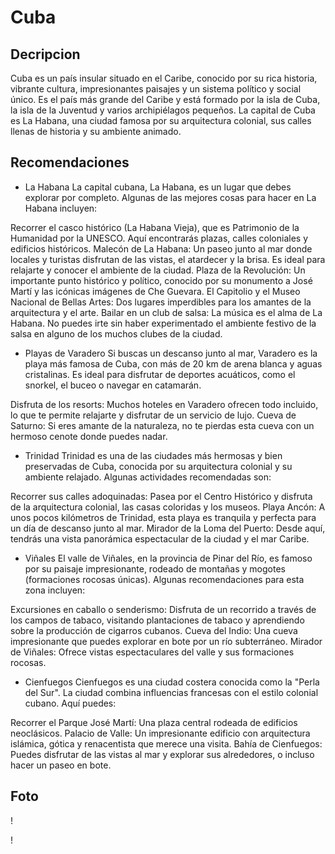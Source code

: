 # Cuba

## Decripcion
Cuba es un país insular situado en el Caribe, conocido por su rica historia, vibrante cultura, impresionantes paisajes y un sistema político y social único. Es el país más grande del Caribe y está formado por la isla de Cuba, la isla de la Juventud y varios archipiélagos pequeños. La capital de Cuba es La Habana, una ciudad famosa por su arquitectura colonial, sus calles llenas de historia y su ambiente animado.

## Recomendaciones
- La Habana
La capital cubana, La Habana, es un lugar que debes explorar por completo. Algunas de las mejores cosas para hacer en La Habana incluyen:

Recorrer el casco histórico (La Habana Vieja), que es Patrimonio de la Humanidad por la UNESCO. Aquí encontrarás plazas, calles coloniales y edificios históricos.
Malecón de La Habana: Un paseo junto al mar donde locales y turistas disfrutan de las vistas, el atardecer y la brisa. Es ideal para relajarte y conocer el ambiente de la ciudad.
Plaza de la Revolución: Un importante punto histórico y político, conocido por su monumento a José Martí y las icónicas imágenes de Che Guevara.
El Capitolio y el Museo Nacional de Bellas Artes: Dos lugares imperdibles para los amantes de la arquitectura y el arte.
Bailar en un club de salsa: La música es el alma de La Habana. No puedes irte sin haber experimentado el ambiente festivo de la salsa en alguno de los muchos clubes de la ciudad.

- Playas de Varadero
Si buscas un descanso junto al mar, Varadero es la playa más famosa de Cuba, con más de 20 km de arena blanca y aguas cristalinas. Es ideal para disfrutar de deportes acuáticos, como el snorkel, el buceo o navegar en catamarán.

Disfruta de los resorts: Muchos hoteles en Varadero ofrecen todo incluido, lo que te permite relajarte y disfrutar de un servicio de lujo.
Cueva de Saturno: Si eres amante de la naturaleza, no te pierdas esta cueva con un hermoso cenote donde puedes nadar.

- Trinidad
Trinidad es una de las ciudades más hermosas y bien preservadas de Cuba, conocida por su arquitectura colonial y su ambiente relajado. Algunas actividades recomendadas son:

Recorrer sus calles adoquinadas: Pasea por el Centro Histórico y disfruta de la arquitectura colonial, las casas coloridas y los museos.
Playa Ancón: A unos pocos kilómetros de Trinidad, esta playa es tranquila y perfecta para un día de descanso junto al mar.
Mirador de la Loma del Puerto: Desde aquí, tendrás una vista panorámica espectacular de la ciudad y el mar Caribe.

- Viñales
El valle de Viñales, en la provincia de Pinar del Río, es famoso por su paisaje impresionante, rodeado de montañas y mogotes (formaciones rocosas únicas). Algunas recomendaciones para esta zona incluyen:

Excursiones en caballo o senderismo: Disfruta de un recorrido a través de los campos de tabaco, visitando plantaciones de tabaco y aprendiendo sobre la producción de cigarros cubanos.
Cueva del Indio: Una cueva impresionante que puedes explorar en bote por un río subterráneo.
Mirador de Viñales: Ofrece vistas espectaculares del valle y sus formaciones rocosas.

- Cienfuegos
Cienfuegos es una ciudad costera conocida como la "Perla del Sur". La ciudad combina influencias francesas con el estilo colonial cubano. Aquí puedes:

Recorrer el Parque José Martí: Una plaza central rodeada de edificios neoclásicos.
Palacio de Valle: Un impresionante edificio con arquitectura islámica, gótica y renacentista que merece una visita.
Bahía de Cienfuegos: Puedes disfrutar de las vistas al mar y explorar sus alrededores, o incluso hacer un paseo en bote.

## Foto
! [](https://static.wixstatic.com/media/fa946b_8f3d768fb7ee499ea2a4cabbdc1168b8~mv2.jpg/v1/fill/w_800,h_450,al_c,q_80,enc_avif,quality_auto/fa946b_8f3d768fb7ee499ea2a4cabbdc1168b8~mv2.jpg)

! [](https://www.travelreport.mx/wp-content/uploads/2019/06/lugares-turisticos-de-Cuba-habana.jpg)
